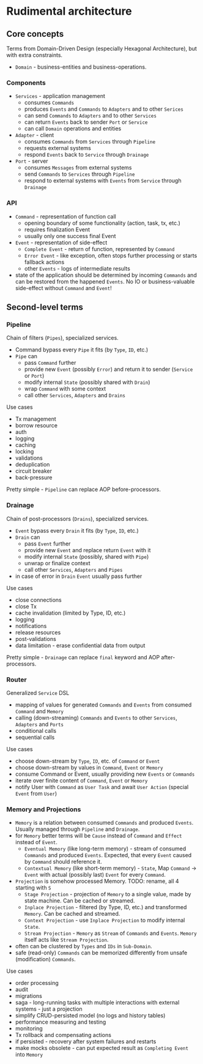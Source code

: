 # Rudimental architecture

## Core concepts
Terms from Domain-Driven Design (especially Hexagonal Architecture), but with extra constraints.
* `Domain` - business-entities and business-operations.

### Components
* `Services` - application management
  * consumes `Commands`
  * produces `Events` and `Commands` to `Adapters` and to other `Serices`
  * can send `Commands` to `Adapters` and to other `Services` 
  * can return `Events` back to sender `Port` or `Service`
  * can call `Domain` operations and entities
* `Adapter` - client
  * consumes `Commands` from `Services` through `Pipeline`
  * requests external systems
  * respond `Events` back to `Service` through `Drainage`
* `Port` - server
  * consumes `Messages` from external systems
  * send `Commands` to `Services` through `Pipeline`
  * respond to external systems with `Events` from `Service` through `Drainage`

### API
* `Command` - representation of function call
  * opening boundary of some functionality (action, task, tx, etc.)
  * requires finalization Event
  * usually only one success final Event
* `Event` - representation of side-effect
  * `Complete Event` - return of function, represented by `Command`
  * `Error Event` - like exception, often stops further processing or starts fallback actions
  * other `Events` - logs of intermediate results
* state of the application should be determined by incoming `Commands` and can be restored from the happened `Events`. No IO or business-valuable side-effect without `Command` and `Event`!

## Second-level terms
### Pipeline
Chain of filters (`Pipes`), specialized services.
* Command bypass every `Pipe` it fits (by `Type`, `ID`, etc.)
* `Pipe` can
    * pass `Command` further
    * provide new `Event` (possibly `Error`) and return it to sender (`Service` or `Port`)
    * modify internal `State` (possibly shared with `Drain`)
    * wrap `Command` with some context
    * call other `Services`, `Adapters` and `Drains`

Use cases
* Tx management
* borrow resource
* auth
* logging
* caching
* locking
* validations
* deduplication
* circuit breaker
* back-pressure

Pretty simple - `Pipeline` can replace AOP before-processors.

### Drainage
Chain of post-processors (`Drains`), specialized services.
* `Event` bypass every `Drain` it fits (by `Type`, `ID`, etc.)
* `Drain` can
    * pass `Event` further
    * provide new `Event` and replace return `Event` with it
    * modify internal `State` (possibly, shared with `Pipe`)
    * unwrap or finalize context
    * call other `Services`, `Adapters` and `Pipes`
* in case of error in `Drain` `Event` usually pass further

Use cases
* close connections
* close Tx
* cache invalidation (limited by Type, ID, etc.)
* logging
* notifications
* release resources
* post-validations
* data limitation - erase confidential data from output

Pretty simple - `Drainage` can replace `final` keyword and AOP after-processors.

### Router
Generalized `Service` DSL
* mapping of values for generated `Commands` and `Events` from consumed `Command` and `Memory`
* calling (down-streaming) `Commands` and `Events` to other `Services`, `Adapters` and `Ports`
* conditional calls
* sequential calls

Use cases
* choose down-stream by `Type`, `ID`, etc. of `Command` or `Event`
* choose down-stream by values in `Command`, `Event` or `Memory`
* consume Command or Event, usually providing new `Events` or `Commands`
* iterate over finite content of `Command`, `Event` or `Memory`
* notify User with `Command` as `User Task` and await `User Action` (special `Event` from `User`)

### Memory and Projections
* `Memory` is a relation between consumed `Commands` and produced `Events`. Usually managed through `Pipeline` and `Drainage`.
* for `Memory` better terms will be `Cause` instead of `Command` and `Effect` instead of `Event`.
    * `Eventual Memory` (like long-term memory) - stream of consumed `Commands` and produced `Events`. Expected, that every `Event` caused by `Command` should reference it.
    * `Contextual Memory` (like short-term memory) - `State`, Map `Command` -> `Event` with actual (possibly last) `Event` for every `Command`.
* `Projection` is somehow processed Memory.
TODO: rename, all 4 starting with `S`
    * `Stage Projection` - projection of `Memory` to a single value, made by state machine. Can be cached or streamed.
    * `Inplace Projection` - filtered (by Type, ID, etc.) and transformed `Memory`. Can be cached and streamed.
    * `Context Projection` - use `Inplace Projection` to modify internal `State`.
    * `Stream Projection` - `Memory` as `Stream` of `Commands` and `Events`. `Memory` itself acts like `Stream Projection`.
* often can be clustered by `Types` and `IDs` in `Sub-Domain`.
* safe (read-only) `Commands` can be memorized differently from unsafe (modification) `Commands`.

Use cases
* order processing
* audit
* migrations
* saga - long-running tasks with multiple interactions with external systems - just a projection
* simplify CRUD-persisted model (no logs and history tables)
* performance measuring and testing
* monitoring
* Tx rollback and compensating actions
* if persisted - recovery after system failures and restarts
* make mocks obsolete - can put expected result as `Completing Event` into `Memory`